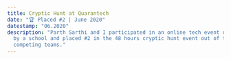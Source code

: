 ```yaml
---
title: Cryptic Hunt at Quarantech
date: "🏆 Placed #2 | June 2020"
datestamp: "06.2020"
description: "Parth Sarthi and I participated in an online tech event organized
  by a school and placed #2 in the 48 hours cryptic hunt event out of the 20
  competing teams."
---
```


